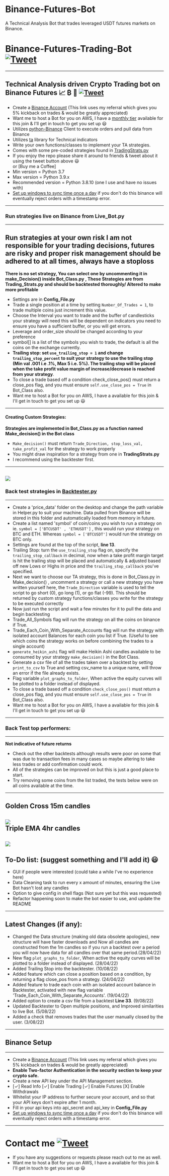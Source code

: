# Binance-Futures-Bot
A Technical Analysis Bot that trades leveraged USDT futures markets on Binance.
# Binance-Futures-Trading-Bot [![Tweet](https://img.shields.io/twitter/url/http/shields.io.svg?style=social)](https://twitter.com/intent/tweet?text=Check%20out%20this%20free%20Binance%20Trading%20Bot%20I%20found%20on%20Github%20&url=https://github.com/Bernt739/Binance-Futures-Bot&hashtags=Trading,Bot,Trading_Bot,Cryptocurrency_Trading_Bot,Crypto,Bitcoin,Ethereum,Cryptocurrency,Binance,DOGE,dogecoin)
---
## Technical Analysis driven Crypto Trading bot on Binance Futures 📈 ₿ 🚀 [![Tweet](https://img.shields.io/twitter/url/http/shields.io.svg?style=social)](https://twitter.com/intent/tweet?text=Check%20out%20this%20free%20Binance%20Trading%20Bot%20I%20found%20on%20Github%20&url=https://github.com/Bernt739/Binance-Futures-Bot&hashtags=Trading,Bot,Trading_Bot,Cryptocurrency_Trading_Bot,Crypto,Bitcoin,Ethereum,Cryptocurrency,Binance,DOGE,dogecoin)
* Create a [Binance Account](https://accounts.binance.com/en/register?ref=BKR8BMMP) (This link uses my referral which gives you 5% kickback on trades & would be greatly appreciated)
* Want me to host a Bot for you on AWS, I have a [monthly tier](https://github.com/sponsors/conor19w) available for this join & I'll get in touch to get you set up 😃
* Utilizes [python-Binance](https://python-binance.readthedocs.io/en/latest/) Client to execute orders and pull data from Binance
* Utilizes [ta](https://technical-analysis-library-in-python.readthedocs.io/en/latest/) library for Technical indicators
* Write your own functions/classes to implement your TA strategies.
* Comes with some pre-coded strategies found in [TradingStrats.py](https://github.com/Crypto-Trade-Studio/Binance-Futures-Bot/blob/main/TradingStrats.py)
* If you enjoy the repo please share it around to friends & tweet about it using the tweet button above 😃   
or [Buy me a Coffee]
* Min version = Python 3.7 
* Max version = Python 3.9.x
* Recommended version = Python 3.8.10 (one I use and have no issues with)
* [Set up windows to sync time once a day](https://www.makeuseof.com/tag/synchronise-computer-time-internet-custom-schedule-windows-7/#:~:text=Go%20to%20%3E%20Start%20and%20type,on%20the%20right%20hand%20side) if you don't do this binance will eventually reject orders with a timestamp error.

---

### Run strategies live on Binance from __Live_Bot.py__
---
__Run strategies at your own risk I am not responsible for your trading decisions, futures are risky and proper risk management should be adhered to at all times, always have a stoploss__
---
__There is no set strategy, You can select one by uncommenting it in make_Decision() inside Bot_Class.py , These Strategies are from Trading_Strats.py and should be backtested thoroughly/ Altered to make more profitable__
* Settings are in __Config_File.py__
* Trade a single position at a time by setting ```Number_Of_Trades = 1```, to trade multiple coins just increment this value.
* Choose the Interval you want to trade and the buffer of candlesticks your strategy will need this will be dependent on indicators you need to ensure you have a sufficient buffer, or you will get errors.
* Leverage and order_size should be changed according to your preference
* symbol[] is a list of the symbols you wish to trade, the default is all the coins on the exchange currently.
* __Trailing stop: set ```use_trailing_stop = 1``` and change ```trailing_stop_percent``` to suit your strategy to use the trailing stop (Min val .001 i.e .1%, Max 5 i.e. 5%). The trailing stop will be placed when the take profit value margin of increase/decrease is reached from your strategy__.
* To close a trade based off a condition check_close_pos() must return a close_pos flag, and you must ensure ```self.use_close_pos = True``` in Bot_Class also.
* Want me to host a Bot for you on AWS, I have a available for this join & I'll get in touch to get you set up 😃
---
#### Creating Custom Strategies:
__Strategies are implemented in Bot_Class.py as a function named Make_decision() in the Bot class__
* ```Make_decision()``` must return ```Trade_Direction, stop_loss_val, take_profit_val``` for the strategy to work properly
* You might draw inspiration for a strategy from one in __TradingStrats.py__
* I recommend using the backtester first.
---
![](https://github.com/Bernt739/Binance-Futures-Bot/blob/main/share_2022-07-01_11_43_38_769.jpeg_2022-07-01_11_43_38.jpg)
---
### Back test strategies in [Backtester.py](https://github.com/Bernt739/Binance-Futures-Bot/blob/main/Backtester.py)
---
* Create a 'price_data' folder on the desktop and change the path variable in Helper.py to suit your machine. Data pulled from Binance will be stored in this folder and automatically loaded from memory in future.
* Create a list named 'symbol' of coin/coins you wish to run a strategy on ie. ```symbol = ['BTCUSDT' , 'ETHUSDT']``` , this would run your strategy on BTC and ETH.
Whereas ```symbol = ['BTCUSDT']``` would run the strategy on BTC only.
* Settings are found at the top of the script, __line 13__.
* Trailing Stop: turn the ```use_trailing_stop``` flag on, specify the ```trailing_stop_callback``` in decimal, now when a take profit margin target is hit the trailing stop will be placed and automatically & adjusted based off new Lows or Highs in price and the ```trailing_stop_callback``` you've specified.
* Next we want to choose our TA strategy, this is done in Bot_Class.py in Make_decision() , uncomment a strategy or call a new strategy you have written yourself here, the ```Trade_Direction``` variable is used to tell the script to go short (0), go long (1), or go flat (-99). This should be returned by custom strategy functions/classes you write for the strategy to be executed correctly
* Now just run the script and wait a few minutes for it to pull the data and begin backtesting
* Trade_All_Symbols flag will run the strategy on all the coins on binance if True.
* Trade_Each_Coin_With_Separate_Accounts flag will run the strategy with isolated account Balances for each coin you list if True. (Useful to see which coins the strategy works on before combining the trades to a single account)
* ```generate_heikin_ashi``` flag will make Heikin Ashi candles available to be consumed by your strategy ```make_decision()``` in the Bot Class.
* Generate a csv file of all the trades taken over a backtest by setting ```print_to_csv``` to True and setting csv_name to a unique name,
will throw an error if the file already exists.
* Flag variable ```plot_graphs_to_folder```, When active the equity curves will be plotted to a folder instead of displayed.
* To close a trade based off a condition ```check_close_pos()``` must return a close_pos flag, and you must ensure ```self.use_close_pos = True``` in Bot_Class also.
* Want me to host a Bot for you on AWS, I have a available for this join & I'll get in touch to get you set up 😃
---
### __Back Test top performers:__
---
__Not indicative of future returns__
* Check out the other backtests although results were poor on some that was due to transaction fees in many cases so maybe altering to take less trades or add confirmation could work.
* All of the strategies can be improved on but this is just a good place to start.
* Try removing some coins from the list traded, the tests below were on all coins available at the time. 
---
__Golden Cross 15m candles__  
---
![](hhttps://github.com/Bernt739/Binance-Futures-Bot/blob/main/Backtest%20results%20of%202%20month%20period/goldenCross/15m%20candles%202%20months%20ago.png)  
__Triple EMA 4hr candles__
---
![](https://github.com/Bernt739/Binance-Futures-Bot/blob/main/Backtest%20results%20of%202%20month%20period/tripleEMA/4hr%20candles%202%20months%20ago.png)
---

## To-Do list: (suggest something and I'll add it) 😃
* GUI if people were interested (could take a while I've no experience here)
* Data Cleaning task to run every x amount of minutes, ensuring the Live Bot hasn't lost any candles
* Option to give config in shell flags (Not sure yet but this was requested)
* Refactor happening soon to make the bot easier to use, and update the README
---
## Latest Changes (if any):
* Changed the Data structure (making old data obsolete apologies), new structure will have faster downloads and Now all candles are constructed 
from the 1m candles so if you run a backtest over a period you will now have data for all candles over that same period.(28/04/22)
* New flag ```plot_graphs_to_folder```, When active the equity curves will be plotted to a folder instead of displayed. (28/04/22)
* Added Trailing Stop into the backtester. (10/08/22)
* Added feature which can close a position based on a condition, by returning a flag close_pos from a strategy. (24/04/22)
* Added feature to trade each coin with an isolated account balance in Backtester, activated with new flag variable 'Trade_Each_Coin_With_Separate_Accounts'. (19/04/22)
* Added option to create a csv file from a backtest __Line 33__. (9/08/22)
* Updated Backtester to Open multiple positions, and Improved similarities to live Bot. (5/08/22)
* Added a check that removes trades that the user manually closed by the user. (3/08/22)
---
## Binance Setup
---
* Create a [Binance Account](https://accounts.binance.com/en/register?ref=BKR8BMMP) (This link uses my referral which gives you 5% kickback on trades & would be greatly appreciated)
* __Enable Two-factor Authentication in the security section to keep your crypto safe.__
* Create a new API key under the API Management section.
*  [✓] Read Info [✓] Enable Trading [✓] Enable Futures [X] Enable Withdrawals
* Whitelist your IP address to further secure your account, and so that your API keys don't expire after 1 month.
* Fill in your api keys into api_secret and api_key in __Config_File.py__
* [Set up windows to sync time once a day](https://www.makeuseof.com/tag/synchronise-computer-time-internet-custom-schedule-windows-7/#:~:text=Go%20to%20%3E%20Start%20and%20type,on%20the%20right%20hand%20side) if you don't do this binance will eventually reject orders with a timestamp error.
---
# Contact me [![Tweet](https://img.shields.io/twitter/url/http/shields.io.svg?style=social)](https://twitter.com/intent/tweet?text=Check%20out%20this%20free%20Binance%20Trading%20Bot%20I%20found%20on%20Github%20&url=https://github.com/Bernt739/Binance-Futures-Bot&hashtags=Trading,Bot,Trading_Bot,Cryptocurrency_Trading_Bot,Crypto,Bitcoin,Ethereum,Cryptocurrency,Binance,DOGE,dogecoin)
* If you have any suggestions or requests please reach out to me as well.  
* Want me to host a Bot for you on AWS, I have a available for this join & I'll get in touch to get you set up 😃

